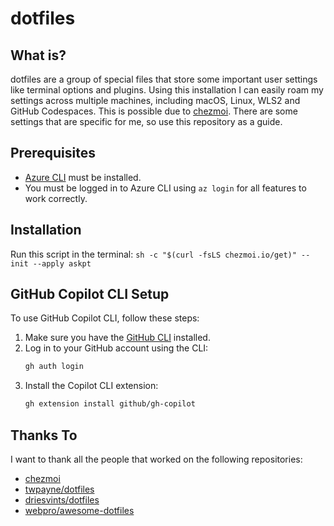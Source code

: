 # dotfiles

## What is?

dotfiles are a group of special files that store some important user settings like terminal options and plugins. Using this installation I can easily roam my settings across multiple machines, including macOS, Linux, WLS2 and GitHub Codespaces.
This is possible due to [chezmoi](https://www.chezmoi.io).
There are some settings that are specific for me, so use this repository as a guide.

## Prerequisites

- [Azure CLI](https://docs.microsoft.com/en-us/cli/azure/install-azure-cli) must be installed.
- You must be logged in to Azure CLI using `az login` for all features to work correctly.

## Installation

Run this script in the terminal:
`sh -c "$(curl -fsLS chezmoi.io/get)" -- init --apply askpt`

## GitHub Copilot CLI Setup

To use GitHub Copilot CLI, follow these steps:

1. Make sure you have the [GitHub CLI](https://cli.github.com/) installed.
2. Log in to your GitHub account using the CLI:
   ```sh
   gh auth login
   ```
3. Install the Copilot CLI extension:
   ```sh
   gh extension install github/gh-copilot
   ```

## Thanks To

I want to thank all the people that worked on the following repositories:

- [chezmoi](https://github.com/twpayne/chezmoi)
- [twpayne/dotfiles](https://github.com/twpayne/dotfiles)
- [driesvints/dotfiles](https://github.com/driesvints/dotfiles)
- [webpro/awesome-dotfiles](https://github.com/webpro/awesome-dotfiles)
